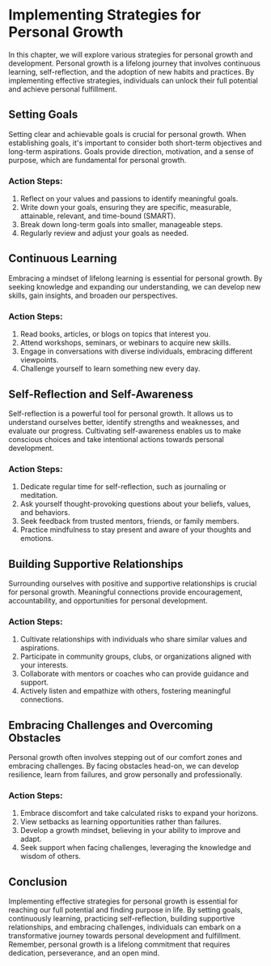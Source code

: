 Implementing Strategies for Personal Growth
====================================================



In this chapter, we will explore various strategies for personal growth and development. Personal growth is a lifelong journey that involves continuous learning, self-reflection, and the adoption of new habits and practices. By implementing effective strategies, individuals can unlock their full potential and achieve personal fulfillment.

Setting Goals
-------------

Setting clear and achievable goals is crucial for personal growth. When establishing goals, it's important to consider both short-term objectives and long-term aspirations. Goals provide direction, motivation, and a sense of purpose, which are fundamental for personal growth.

### Action Steps:

1. Reflect on your values and passions to identify meaningful goals.
2. Write down your goals, ensuring they are specific, measurable, attainable, relevant, and time-bound (SMART).
3. Break down long-term goals into smaller, manageable steps.
4. Regularly review and adjust your goals as needed.

Continuous Learning
-------------------

Embracing a mindset of lifelong learning is essential for personal growth. By seeking knowledge and expanding our understanding, we can develop new skills, gain insights, and broaden our perspectives.

### Action Steps:

1. Read books, articles, or blogs on topics that interest you.
2. Attend workshops, seminars, or webinars to acquire new skills.
3. Engage in conversations with diverse individuals, embracing different viewpoints.
4. Challenge yourself to learn something new every day.

Self-Reflection and Self-Awareness
----------------------------------

Self-reflection is a powerful tool for personal growth. It allows us to understand ourselves better, identify strengths and weaknesses, and evaluate our progress. Cultivating self-awareness enables us to make conscious choices and take intentional actions towards personal development.

### Action Steps:

1. Dedicate regular time for self-reflection, such as journaling or meditation.
2. Ask yourself thought-provoking questions about your beliefs, values, and behaviors.
3. Seek feedback from trusted mentors, friends, or family members.
4. Practice mindfulness to stay present and aware of your thoughts and emotions.

Building Supportive Relationships
---------------------------------

Surrounding ourselves with positive and supportive relationships is crucial for personal growth. Meaningful connections provide encouragement, accountability, and opportunities for personal development.

### Action Steps:

1. Cultivate relationships with individuals who share similar values and aspirations.
2. Participate in community groups, clubs, or organizations aligned with your interests.
3. Collaborate with mentors or coaches who can provide guidance and support.
4. Actively listen and empathize with others, fostering meaningful connections.

Embracing Challenges and Overcoming Obstacles
---------------------------------------------

Personal growth often involves stepping out of our comfort zones and embracing challenges. By facing obstacles head-on, we can develop resilience, learn from failures, and grow personally and professionally.

### Action Steps:

1. Embrace discomfort and take calculated risks to expand your horizons.
2. View setbacks as learning opportunities rather than failures.
3. Develop a growth mindset, believing in your ability to improve and adapt.
4. Seek support when facing challenges, leveraging the knowledge and wisdom of others.

Conclusion
----------

Implementing effective strategies for personal growth is essential for reaching our full potential and finding purpose in life. By setting goals, continuously learning, practicing self-reflection, building supportive relationships, and embracing challenges, individuals can embark on a transformative journey towards personal development and fulfillment. Remember, personal growth is a lifelong commitment that requires dedication, perseverance, and an open mind.
